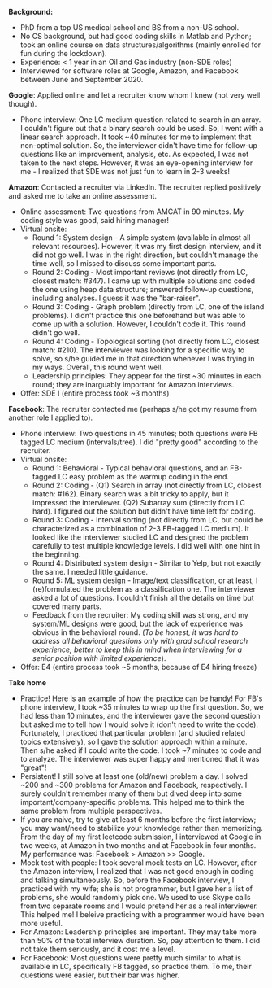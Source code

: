 **Background:**

* PhD from a top US medical school and BS from a non-US school.
* No CS background, but had good coding skills in Matlab and Python; took an online course on data structures/algorithms (mainly enrolled for fun during the lockdown).
* Experience: < 1 year in an Oil and Gas industry (non-SDE roles)
* Interviewed for software roles at Google, Amazon, and Facebook between June and September 2020.

**Google**:
Applied online and let a recruiter know whom I knew (not very well though).
* Phone interview: One LC medium question related to search in an array. I couldn't figure out that a binary search could be used. So, I went with a linear search approach. It took ~40 minutes for me to implement that non-optimal solution. So, the interviewer didn't have time for follow-up questions like an improvement, analysis, etc. As expected, I was not taken to the next steps. However, it was an eye-opening interview for me - I realized that SDE was not just fun to learn in 2-3 weeks!

**Amazon**:
Contacted a recruiter via LinkedIn. The recruiter replied positively and asked me to take an online assessment.
* Online assessment: Two questions from AMCAT in 90 minutes. My coding style was good, said hiring manager!
* Virtual onsite:
  * Round 1: System design - A simple system (available in almost all relevant resources). However, it was my first design interview, and it did not go well. I was in the right direction, but couldn't manage the time well, so I missed to discuss some important parts.
  * Round 2: Coding - Most important reviews (not directly from LC, closest match: #347). I came up with multiple solutions and coded the one using heap data structure; answered follow-up questions, including analyses. I guess it was the "bar-raiser".
  * Round 3: Coding - Graph problem (directly from LC, one of the island problems). I didn't practice this one beforehand but was able to come up with a solution. However, I couldn't code it. This round didn't go well.
  * Round 4: Coding - Topological sorting (not directly from LC, closest match: #210). The interviewer was looking for a specific way to solve, so s/he guided me in that direction whenever I was trying in my ways. Overall, this round went well.
  * Leadership principles: They appear for the first ~30 minutes in each round; they are inarguably important for Amazon interviews.
* Offer: SDE I (entire process took ~3 months)

**Facebook**:
The recruiter contacted me (perhaps s/he got my resume from another role I applied to).
* Phone interview: Two questions in 45 minutes; both questions were FB tagged LC medium (intervals/tree). I did "pretty good" according to the recruiter.
* Virtual onsite:
  * Round 1: Behavioral - Typical behavioral questions, and an FB-tagged LC easy problem as the warmup coding in the end.
  * Round 2: Coding - (Q1) Search in array (not directly from LC, closest match: #162). Binary search was a bit tricky to apply, but it impressed the interviewer. (Q2) Subarray sum (directly from LC hard). I figured out the solution but didn't have time left for coding.
  * Round 3: Coding - Interval sorting (not directly from LC, but could be characterized as a combination of 2-3 FB-tagged LC medium). It looked like the interviewer studied LC and designed the problem carefully to test multiple knowledge levels. I did well with one hint in the beginning.
  * Round 4: Distributed system design - Similar to Yelp, but not exactly the same. I needed little guidance.
  * Round 5: ML system design - Image/text classification, or at least, I (re)formulated the problem as a classification one. The interviewer asked a lot of questions. I couldn't finish all the details on time but covered many parts.
  * Feedback from the recruiter: My coding skill was strong, and my system/ML designs were good, but the lack of experience was obvious in the behavioral round. (*To be honest, it was hard to address all behavioral questions only with grad school research experience; better to keep this in mind when interviewing for a senior position with limited experience*).
* Offer: E4 (entire process took ~5 months, because of E4 hiring freeze)

**Take home**
* Practice! Here is an example of how the practice can be handy! For FB's phone interview, I took ~35 minutes to wrap up the first question. So, we had less than 10 minutes, and the interviewer gave the second question but asked me to tell how I would solve it (don't need to write the code). Fortunately, I practiced that particular problem (and studied related topics extensively), so I gave the solution approach within a minute. Then s/he asked if I could write the code. I took ~7 minutes to code and to analyze. The interviewer was super happy and mentioned that it was "great"!
* Persistent! I still solve at least one (old/new) problem a day. I solved ~200 and ~300 problems for Amazon and Facebook, respectively. I surely couldn't remember many of them but dived deep into some important/company-specific problems. This helped me to think the same problem from multiple perspectives.
* If you are naive, try to give at least 6 months before the first interview; you may want/need to stabilize your knowledge rather than memorizing. From the day of my first leetcode submission, I interviewed at Google in two weeks, at Amazon in two months and at Facebook in four months. My performance was: Facebook > Amazon >> Google.
* Mock test with people: I took several mock tests on LC. However, after the Amazon interview, I realized that I was not good enough in coding and talking simultaneously. So, before the Facebook interview, I practiced with my wife; she is not programmer, but I gave her a list of problems, she would randomly pick one. We used to use Skype calls from two separate rooms and I would pretend her as a real interviewer. This helped me! I beleive practicing with a programmer would have been more useful.
* For Amazon: Leadership principles are important. They may take more than 50% of the total interview duration. So, pay attention to them. I did not take them seriously, and it cost me a level.
* For Facebook: Most questions were pretty much similar to what is available in LC, specifically FB tagged, so practice them. To me, their questions were easier, but their bar was higher.
